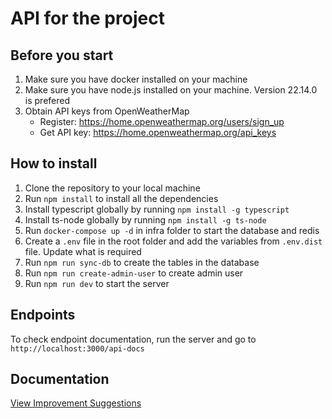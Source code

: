 ﻿# API for the project

## Before you start
1. Make sure you have docker installed on your machine
2. Make sure you have node.js installed on your machine. Version 22.14.0 is prefered
3. Obtain API keys from OpenWeatherMap
   - Register: https://home.openweathermap.org/users/sign_up
   - Get API key: https://home.openweathermap.org/api_keys


## How to install
1. Clone the repository to your local machine
2. Run `npm install` to install all the dependencies
3. Install typescript globally by running `npm install -g typescript`
4. Install ts-node globally by running `npm install -g ts-node`
5. Run `docker-compose up -d` in infra folder to start the database and redis
6. Create a `.env` file in the root folder and add the variables from `.env.dist` file. Update what is required
7. Run `npm run sync-db` to create the tables in the database
8. Run `npm run create-admin-user` to create admin user
9. Run `npm run dev` to start the server


## Endpoints
To check endpoint documentation, run the server and go to `http://localhost:3000/api-docs`

## Documentation
[View Improvement Suggestions](docs/improvements.md)

